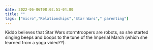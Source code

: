 ---date: 2022-06-06T08:02:51-04:00title: ""tags: ["micro","Relationships","Star Wars"," parenting"]---Kiddo believes that Star Wars stormtroopers are robots, so she started singing beeps and boops to the tune of the Imperial March (which she learned from a yoga video??).